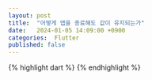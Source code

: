 ```yaml
---
layout: post
title:  "어떻게 앱을 종료해도 값이 유지되는가"
date:   2024-01-05 14:09:00 +0900
categories:  Flutter
published: false
---
```


{% highlight dart %}
{% endhighlight %}